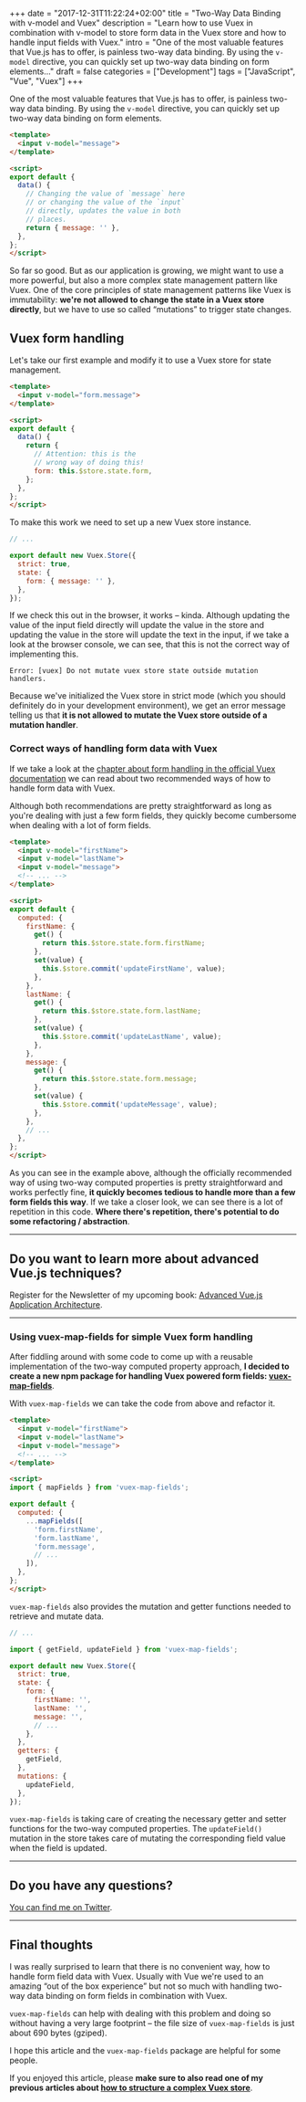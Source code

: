 +++
date = "2017-12-31T11:22:24+02:00"
title = "Two-Way Data Binding with v-model and Vuex"
description = "Learn how to use Vuex in combination with v-model to store form data in the Vuex store and how to handle input fields with Vuex."
intro = "One of the most valuable features that Vue.js has to offer, is painless two-way data binding. By using the `v-model` directive, you can quickly set up two-way data binding on form elements..."
draft = false
categories = ["Development"]
tags = ["JavaScript", "Vue", "Vuex"]
+++

One of the most valuable features that Vue.js has to offer, is painless two-way data binding. By using the `v-model` directive, you can quickly set up two-way data binding on form elements.

```html
<template>
  <input v-model="message">
</template>

<script>
export default {
  data() {
    // Changing the value of `message` here
    // or changing the value of the `input`
    // directly, updates the value in both
    // places.
    return { message: '' },
  },
};
</script>
```

So far so good. But as our application is growing, we might want to use a more powerful, but also a more complex state management pattern like Vuex. One of the core principles of state management patterns like Vuex is immutability: **we're not allowed to change the state in a Vuex store directly**, but we have to use so called “mutations” to trigger state changes.

## Vuex form handling

Let's take our first example and modify it to use a Vuex store for state management.

```html
<template>
  <input v-model="form.message">
</template>

<script>
export default {
  data() {
    return {
      // Attention: this is the
      // wrong way of doing this!
      form: this.$store.state.form,
    };
  },
};
</script>
```

To make this work we need to set up a new Vuex store instance.

```js
// ...

export default new Vuex.Store({
  strict: true,
  state: {
    form: { message: '' },
  },
});
```

If we check this out in the browser, it works – kinda. Although updating the value of the input field directly will update the value in the store and updating the value in the store will update the text in the input, if we take a look at the browser console, we can see, that this is not the correct way of implementing this.

```
Error: [vuex] Do not mutate vuex store state outside mutation handlers.
```

Because we've initialized the Vuex store in strict mode (which you should definitely do in your development environment), we get an error message telling us that **it is not allowed to mutate the Vuex store outside of a mutation handler**.

### Correct ways of handling form data with Vuex

If we take a look at the [chapter about form handling in the official Vuex documentation](https://vuex.vuejs.org/en/forms.html) we can read about two recommended ways of how to handle form data with Vuex.

Although both recommendations are pretty straightforward as long as you're dealing with just a few form fields, they quickly become cumbersome when dealing with a lot of form fields.

```html
<template>
  <input v-model="firstName">
  <input v-model="lastName">
  <input v-model="message">
  <!-- ... -->
</template>

<script>
export default {
  computed: {
    firstName: {
      get() {
        return this.$store.state.form.firstName;
      },
      set(value) {
        this.$store.commit('updateFirstName', value);
      },
    },
    lastName: {
      get() {
        return this.$store.state.form.lastName;
      },
      set(value) {
        this.$store.commit('updateLastName', value);
      },
    },
    message: {
      get() {
        return this.$store.state.form.message;
      },
      set(value) {
        this.$store.commit('updateMessage', value);
      },
    },
    // ...
  },
};
</script>
```

As you can see in the example above, although the officially recommended way of using two-way computed properties is pretty straightforward and works perfectly fine, **it quickly becomes tedious to handle more than a few form fields this way**. If we take a closer look, we can see there is a lot of repetition in this code. **Where there's repetition, there's potential to do some refactoring / abstraction**.

<div>
  <hr class="c-hr">
  <div class="c-service-info">
    <h2>Do you want to learn more about advanced Vue.js techniques?</h2>
    <p class="c-service-info__body">
      Register for the Newsletter of my upcoming book: <a class="c-anchor" href="https://oberlehner.us20.list-manage.com/subscribe?u=8476a98c5640f6c7b5530ea57&id=8b26bf120b" data-event-category="link" data-event-action="click: newsletter" data-event-label="Newsletter (article content)">Advanced Vue.js Application Architecture</a>.
    </p>
  </div>
  <hr class="c-hr">
</div>

### Using vuex-map-fields for simple Vuex form handling

After fiddling around with some code to come up with a reusable implementation of the two-way computed property approach, **I decided to create a new npm package for handling Vuex powered form fields: [vuex-map-fields](https://github.com/maoberlehner/vuex-map-fields)**.

With `vuex-map-fields` we can take the code from above and refactor it.

```html
<template>
  <input v-model="firstName">
  <input v-model="lastName">
  <input v-model="message">
  <!-- ... -->
</template>

<script>
import { mapFields } from 'vuex-map-fields';

export default {
  computed: {
    ...mapFields([
      'form.firstName',
      'form.lastName',
      'form.message',
      // ...
    ]),
  },
};
</script>
```

`vuex-map-fields` also provides the mutation and getter functions needed to retrieve and mutate data.

```js
// ...

import { getField, updateField } from 'vuex-map-fields';

export default new Vuex.Store({
  strict: true,
  state: {
    form: {
      firstName: '',
      lastName: '',
      message: '',
      // ...
    },
  },
  getters: {
    getField,
  },
  mutations: {
    updateField,
  },
});
```

`vuex-map-fields` is taking care of creating the necessary getter and setter functions for the two-way computed properties. The `updateField()` mutation in the store takes care of mutating the corresponding field value when the field is updated.

<hr class="c-hr">
<div class="c-service-info">
  <h2>Do you have any questions?</h2>
  <p class="c-service-info__body">
    <a class="c-anchor" rel="nofollow" href="https://twitter.com/maoberlehner" data-event-category="link" data-event-action="click: contact" data-event-label="Twitter (article content)">You can find me on Twitter</a>.
  </p>
</div>
<hr class="c-hr">

## Final thoughts

I was really surprised to learn that there is no convenient way, how to handle form field data with Vuex. Usually with Vue we're used to an amazing “out of the box experience” but not so much with handling two-way data binding on form fields in combination with Vuex.

`vuex-map-fields` can help with dealing with this problem and doing so without having a very large footprint – the file size of `vuex-map-fields` is just about 690 bytes (gziped).

I hope this article and the `vuex-map-fields` package are helpful for some people.

If you enjoyed this article, please **make sure to also read one of my previous articles about [how to structure a complex Vuex store](https://markus.oberlehner.net/blog/how-to-structure-a-complex-vuex-store/)**.
